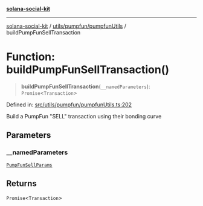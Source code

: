 [**solana-social-kit**](../../../../README.md)

***

[solana-social-kit](../../../../README.md) / [utils/pumpfun/pumpfunUtils](../README.md) / buildPumpFunSellTransaction

# Function: buildPumpFunSellTransaction()

> **buildPumpFunSellTransaction**(`__namedParameters`): `Promise`\<`Transaction`\>

Defined in: [src/utils/pumpfun/pumpfunUtils.ts:202](https://github.com/SendArcade/solana-social-starter/blob/03568260ca96ed63f77049843c721de1cb011893/src/utils/pumpfun/pumpfunUtils.ts#L202)

Build a PumpFun "SELL" transaction using their bonding curve

## Parameters

### \_\_namedParameters

[`PumpFunSellParams`](../interfaces/PumpFunSellParams.md)

## Returns

`Promise`\<`Transaction`\>
